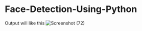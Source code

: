 # Face-Detection-Using-Python
Output will like this
![Screenshot (72)](https://github.com/user-attachments/assets/f1accfd0-121b-4492-8be1-d2136b0b08e1)

